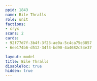 ```yaml
---
ppid: 1843
name: Bile Thralls
role: unit
factions:
- cryx
scans: 2
cards:
- 92f77d7f-3b4f-3f23-ae0a-5c4ca75e3857
- 6ee174b6-d512-34f3-bd90-4a4682c54e37

layout: model
title: Bile Thralls
disableToc: true
hidden: true
---
```

